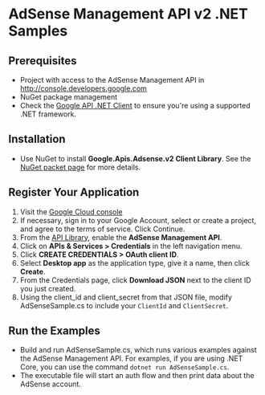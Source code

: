 # AdSense Management API v2 .NET Samples

## Prerequisites
* Project with access to the AdSense Management API in http://console.developers.google.com
* NuGet package management
* Check the [Google API .NET
  Client](https://github.com/googleapis/google-api-dotnet-client) to ensure
  you're using a supported .NET framework.

## Installation
* Use NuGet to install **Google.Apis.Adsense.v2 Client Library**. See the [NuGet
  packet page](https://www.nuget.org/packages/Google.Apis.Adsense.v2/) for more
  details.

## Register Your Application
  1. Visit the [Google Cloud console](https://cloud.google.com/console/start/api?id=adsense)
  1. If necessary, sign in to your Google Account, select or create a project,
     and agree to the terms of service.  Click Continue.
  1. From the
     [API Library](https://console.cloud.google.com/start/api?id=adsense.googleapis.com),
     enable the **AdSense Management API**.
  1. Click on **APIs & Services > Credentials** in the left navigation menu.
  1. Click **CREATE CREDENTIALS > OAuth client ID**.
  1. Select **Desktop app** as the application type, give it a name, then click
     **Create**.
  1. From the Credentials page, click **Download JSON** next to the client ID you
     just created.
  1. Using the client_id and client_secret from that JSON file, modify AdSenseSample.cs
     to include your `ClientId` and `ClientSecret`.

## Run the Examples
* Build and run AdSenseSample.cs, which runs various examples against the
  AdSense Management API. For examples, if you are using .NET Core, you
  can use the command `dotnet run AdSenseSample.cs`.
* The executable file will start an auth flow and then print data about the AdSense account.
